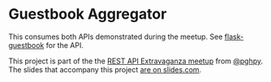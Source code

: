 Guestbook Aggregator
====================

This consumes both APIs demonstrated during the meetup.
See [flask-guestbook][api] for the API.

This project is part of the the [REST API Extravaganza meetup][meetup] from [@pghpy][].
The slides that accompany this project [are on slides.com][slides].


[meetup]: http://www.meetup.com/pghpython/events/172253352/
[@pghpy]: http://twitter.com/pghpy
[slides]: https://slides.com/joeyespo/rest-apis-with-flask
[api]: http://github.com/joeyespo/flask-guestbook-api
